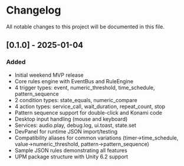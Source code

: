 # Changelog

All notable changes to this project will be documented in this file.

## [0.1.0] - 2025-01-04

### Added
- Initial weekend MVP release
- Core rules engine with EventBus and RuleEngine
- 4 trigger types: event, numeric_threshold, time_schedule, pattern_sequence
- 2 condition types: state_equals, numeric_compare
- 4 action types: service_call, wait_duration, repeat_count, stop
- Pattern sequence support for double-click and Konami code
- Desktop input handling (mouse and keyboard)
- Services: audio.play, debug.log, ui.toast, state.set
- DevPanel for runtime JSON import/testing
- Compatibility aliases for common variations (timer→time_schedule, value→numeric_threshold, pattern→pattern_sequence)
- Sample JSON rules demonstrating all features
- UPM package structure with Unity 6.2 support
